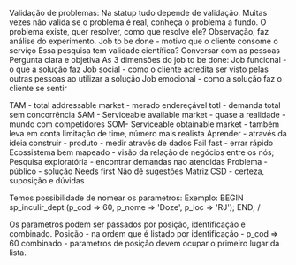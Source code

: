 Validação de problemas:
Na statup tudo depende de validação.
Muitas vezes não valida se o problema é real, conheça o problema a fundo.
O problema existe, quer resolver, como que resolve ele?
Observação, faz análise do experimento.
Job to be done - motivo que o cliente consome o serviço 
Essa pesquisa tem validade científica?
Conversar com as pessoas
Pergunta clara e objetiva
As 3 dimensões do job to be done:
Job funcional - o que a solução faz
Job social - como o cliente acredita ser visto pelas outras pessoas ao utilizar a solução
Job emocional - como a solução faz o cliente se sentir

TAM - total addressable market - merado endereçável totl - demanda total sem concorrência
SAM - Serviceable available market - quase a realidade - mundo com competidores
SOM- Serviceable obtainable market - também leva em conta limitação de time, número mais realista
Aprender - através da ideia construir - produto - medir através de dados
Fail fast - errar rápido 
Ecossistema bem mapeado - visão da relação de negócios entre os nós;
Pesquisa exploratória - encontrar demandas nao atendidas
Problema - público - solução
Needs first
Não dê sugestões
Matriz CSD - certeza, suposição e dúvidas

Temos possibilidade de nomear os parametros:
Exemplo: 
BEGIN
 sp_inculir_dept (p_cod => 60, p_nome => 'Doze', p_loc => 'RJ');
END;
/

Os parametros podem ser passados por posição, identificação e combinado.
Posição - na ordem que é listado
por identificação - p_cod => 60
combinado - parametros de posição devem ocupar o primeiro lugar da lista.

